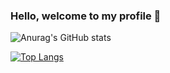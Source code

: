 ### Hello, welcome to my profile 👋


![Anurag's GitHub stats](https://github-readme-stats.vercel.app/api?username=HK-Mattew&show_icons=true&theme=transparent&count_private=true)

[![Top Langs](https://github-readme-stats.vercel.app/api/top-langs/?username=HK-Mattew&layout=compact&hide=html,shell,dockerfile)](https://github.com/HK-Mattew?tab=repositories)
